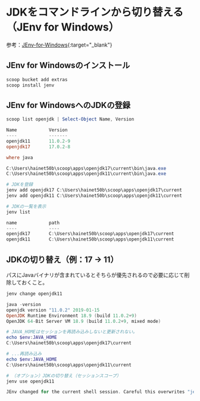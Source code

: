 # JDKをコマンドラインから切り替える（JEnv for Windows）

参考：[JEnv-for-Windows](https://github.com/FelixSelter/JEnv-for-Windows){:target="_blank"}

## JEnv for Windowsのインストール

```powershell
scoop bucket add extras
scoop install jenv
```

## JEnv for WindowsへのJDKの登録

```powershell
scoop list openjdk | Select-Object Name, Version

Name            Version
----            -------
openjdk11       11.0.2-9
openjdk17       17.0.2-8

where java

C:\Users\hainet50b\scoop\apps\openjdk17\current\bin\java.exe
C:\Users\hainet50b\scoop\apps\openjdk11\current\bin\java.exe

# JDKを登録
jenv add openjdk17 C:\Users\hainet50b\scoop\apps\openjdk17\current
jenv add openjdk11 C:\Users\hainet50b\scoop\apps\openjdk11\current

# JDKの一覧を表示
jenv list

name            path
----            ----
openjdk17       C:\Users\hainet50b\scoop\apps\openjdk17\current
openjdk11       C:\Users\hainet50b\scoop\apps\openjdk11\current
```

## JDKの切り替え（例：17 -> 11）
パスにJavaバイナリが含まれているとそちらが優先されるので必要に応じて削除しておくこと。

```powershell
jenv change openjdk11

java -version
openjdk version "11.0.2" 2019-01-15
OpenJDK Runtime Environment 18.9 (build 11.0.2+9)
OpenJDK 64-Bit Server VM 18.9 (build 11.0.2+9, mixed mode)

# JAVA_HOMEはセッションを再読み込みしないと更新されない。
echo $env:JAVA_HOME
C:\Users\hainet50b\scoop\apps\openjdk17\current

# ...再読み込み
echo $env:JAVA_HOME
C:\Users\hainet50b\scoop\apps\openjdk11\current

# （オプション）JDKの切り替え（セッションスコープ）
jenv use openjdk11

JEnv changed for the current shell session. Careful this overwrites "jenv local"
```
